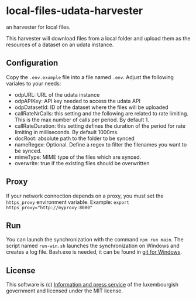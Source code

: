 # local-files-udata-harvester
an harvester for local files.

This harvester will download files from a local folder and upload them as the resources of a dataset on an udata instance.

## Configuration

Copy the `.env.example` file into a file named `.env`. Adjust the following variales to your needs:

- odpURL: URL of the udata instance
- odpAPIKey: API key needed to access the udata API
- odpDatasetId: ID of the dataset where the files will be uploaded
- callRateNrCalls: this setting and the following are related to rate limiting. This is the max number of calls per period. By default 1.
- callRateDuration: this setting defines the duration of the period for rate limiting in milliseconds. By default 1000ms.
- docRoot: absolute path to the folder to be synced
- nameRegex: Optional. Define a regex to filter the filenames you want to be synced.
- mimeType: MIME type of the files which are synced.
- overwrite: true if the existing files should be overwritten

## Proxy
If your network connection depends on a proxy, you must set the `https_proxy` environment variable. 
Example: `export https_proxy="http://myproxy:8080"`

## Run

You can launch the synchronization with the command `npm run main`. 
The script named `run-win.sh` launches the synchronization on Windows and creates a log file. Bash.exe is needed, it can be found in [git for Windows](https://git-scm.com/download/win). 

## License
This software is (c) [Information and press service](https://sip.gouvernement.lu/en.html) of the luxembourgish government and licensed under the MIT license.
